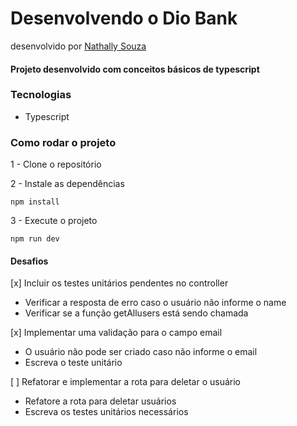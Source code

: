 # Desenvolvendo o Dio Bank
desenvolvido por [Nathally Souza](https://github.com/nathyts)

#### Projeto desenvolvido com conceitos básicos de typescript

### Tecnologias
- Typescript

### Como rodar o projeto

1 - Clone o repositório

2 - Instale as dependências
    
    npm install

3 - Execute o projeto

    npm run dev

#### Desafios
[x] Incluir os testes unitários pendentes no controller
  - Verificar a resposta de erro caso o usuário não informe o name
  - Verificar se a função getAllusers está sendo chamada

[x] Implementar uma validação para o campo email
  - O usuário não pode ser criado caso não informe o email
  - Escreva o teste unitário

[ ] Refatorar e implementar a rota para deletar o usuário
  - Refatore a rota para deletar usuários
  - Escreva os testes unitários necessários

